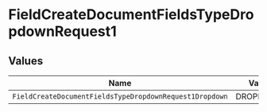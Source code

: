 # FieldCreateDocumentFieldsTypeDropdownRequest1


## Values

| Name                                                    | Value                                                   |
| ------------------------------------------------------- | ------------------------------------------------------- |
| `FieldCreateDocumentFieldsTypeDropdownRequest1Dropdown` | DROPDOWN                                                |